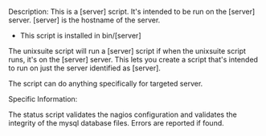 Description: This is a [server] script. It's intended to be run on the [server] server. [server] is the hostname of the server.

* This script is installed in bin/[server]

The unixsuite script will run a [server] script if when the unixsuite script runs, it's on the [server] server. This lets you create a script that's intended to run on just the server identified as [server].

The script can do anything specifically for targeted server.


Specific Information:

The status script validates the nagios configuration and validates the integrity of the mysql database files. Errors are reported if found.

